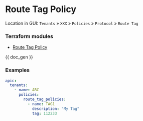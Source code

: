 # Route Tag Policy

Location in GUI:
`Tenants` » `XXX` » `Policies` » `Protocol` » `Route Tag`

### Terraform modules

* [Route Tag Policy](https://registry.terraform.io/modules/netascode/route-tag-policy/aci/latest)

{{ doc_gen }}

### Examples

```yaml
apic:
  tenants:
    - name: ABC
      policies:
        route_tag_policies:
          - name: TAG1
            description: "My Tag"
            tag: 112233
```
